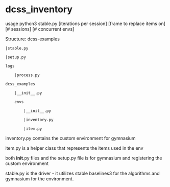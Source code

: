 # dcss_inventory
usage
python3 stable.py [iterations per session] [frame to replace items on] [# sessions] [# concurrent envs]

Structure:
dcss-examples
    
    |stable.py
    
    |setup.py
    
    logs
    
        |process.py
    
    dcss_examples
            
        |__init__.py
        
        envs
        
            |__init__.py
            
            |inventory.py
            
            |item.py

inventory.py contains the custom environment for gymnasium

item.py is a helper class that represents the items used in the env

both __init__.py files and the setup.py file is for gymnasium and registering the
custom environment

stable.py is the driver - it utilizes stable baselines3 for the algorithms
and gymnasium for the environment.
